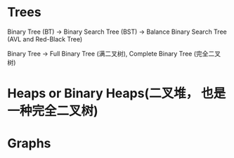 # TreesBinary Tree (BT) -> Binary Search Tree (BST) -> Balance Binary Search Tree (AVL and Red-Black Tree)Binary Tree -> Full Binary Tree (满二叉树), Complete Binary Tree (完全二叉树)# Heaps or Binary Heaps(二叉堆， 也是一种完全二叉树)# Graphs